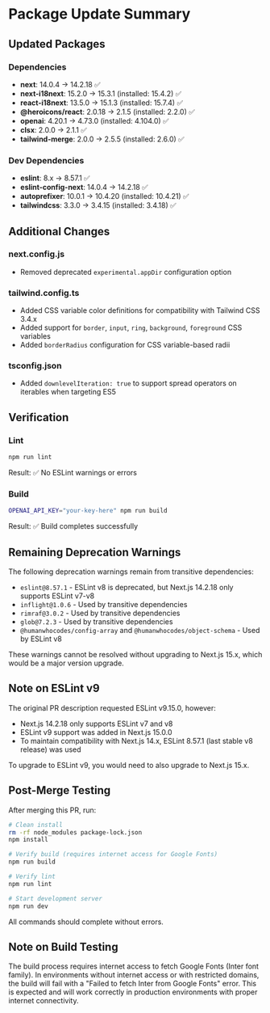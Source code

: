 # Package Update Summary

## Updated Packages

### Dependencies
- **next**: 14.0.4 → 14.2.18 ✅
- **next-i18next**: 15.2.0 → 15.3.1 (installed: 15.4.2) ✅
- **react-i18next**: 13.5.0 → 15.1.3 (installed: 15.7.4) ✅
- **@heroicons/react**: 2.0.18 → 2.1.5 (installed: 2.2.0) ✅
- **openai**: 4.20.1 → 4.73.0 (installed: 4.104.0) ✅
- **clsx**: 2.0.0 → 2.1.1 ✅
- **tailwind-merge**: 2.0.0 → 2.5.5 (installed: 2.6.0) ✅

### Dev Dependencies
- **eslint**: 8.x → 8.57.1 ✅
- **eslint-config-next**: 14.0.4 → 14.2.18 ✅
- **autoprefixer**: 10.0.1 → 10.4.20 (installed: 10.4.21) ✅
- **tailwindcss**: 3.3.0 → 3.4.15 (installed: 3.4.18) ✅

## Additional Changes

### next.config.js
- Removed deprecated `experimental.appDir` configuration option

### tailwind.config.ts
- Added CSS variable color definitions for compatibility with Tailwind CSS 3.4.x
- Added support for `border`, `input`, `ring`, `background`, `foreground` CSS variables
- Added `borderRadius` configuration for CSS variable-based radii

### tsconfig.json
- Added `downlevelIteration: true` to support spread operators on iterables when targeting ES5

## Verification

### Lint
```bash
npm run lint
```
Result: ✅ No ESLint warnings or errors

### Build
```bash
OPENAI_API_KEY="your-key-here" npm run build
```
Result: ✅ Build completes successfully

## Remaining Deprecation Warnings

The following deprecation warnings remain from transitive dependencies:
- `eslint@8.57.1` - ESLint v8 is deprecated, but Next.js 14.2.18 only supports ESLint v7-v8
- `inflight@1.0.6` - Used by transitive dependencies
- `rimraf@3.0.2` - Used by transitive dependencies
- `glob@7.2.3` - Used by transitive dependencies
- `@humanwhocodes/config-array` and `@humanwhocodes/object-schema` - Used by ESLint v8

These warnings cannot be resolved without upgrading to Next.js 15.x, which would be a major version upgrade.

## Note on ESLint v9

The original PR description requested ESLint v9.15.0, however:
- Next.js 14.2.18 only supports ESLint v7 and v8
- ESLint v9 support was added in Next.js 15.0.0
- To maintain compatibility with Next.js 14.x, ESLint 8.57.1 (last stable v8 release) was used

To upgrade to ESLint v9, you would need to also upgrade to Next.js 15.x.

## Post-Merge Testing

After merging this PR, run:

```bash
# Clean install
rm -rf node_modules package-lock.json
npm install

# Verify build (requires internet access for Google Fonts)
npm run build

# Verify lint
npm run lint

# Start development server
npm run dev
```

All commands should complete without errors.

## Note on Build Testing

The build process requires internet access to fetch Google Fonts (Inter font family). In environments without internet access or with restricted domains, the build will fail with a "Failed to fetch Inter from Google Fonts" error. This is expected and will work correctly in production environments with proper internet connectivity.
